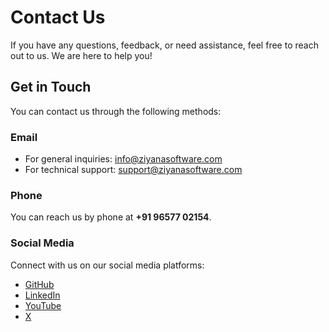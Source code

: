 # Contact Us

If you have any questions, feedback, or need assistance, feel free to reach out to us. We are here to help you!

## Get in Touch

You can contact us through the following methods:

### Email

- For general inquiries: [info@ziyanasoftware.com](mailto:info@ziyanasoftware.com)
- For technical support: [support@ziyanasoftware.com](mailto:support@ziyanasoftware.com)

### Phone

You can reach us by phone at **+91 96577 02154**.

### Social Media

Connect with us on our social media platforms:

- [GitHub](https://github.com/kiran-harbak/zymmr)
- [LinkedIn](https://www.linkedin.com/company/zymmr)
- [YouTube](https://www.youtube.com/@zymmr)
- [X](https://x.com/ZymmrPM)
